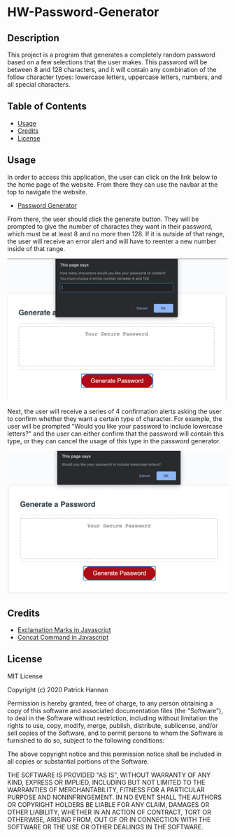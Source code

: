 # HW-Password-Generator

## Description 

This project is a program that generates a completely random password based on a few selections that the user makes. This password will be between 8 and 128 characters, and it will contain any combination of the follow character types: lowercase letters, uppercase letters, numbers, and all special characters.


## Table of Contents

* [Usage](#usage)
* [Credits](#credits)
* [License](#license)


## Usage 

In order to access this application, the user can click on the link below to the home page of the website. From there they can use the navbar at the top to navigate the website.

* [Password Generator](https://patrickhannan.github.io/HW-Password-Generator/)

From there, the user should click the generate button. They will be prompted to give the number of charactes they want in their password, which must be at least 8 and no more then 128. If it is outside of that range, the user will receive an error alert and will have to reenter a new number inside of that range. 

![Example Prompt](./Images/prompt.png)

Next, the user will receive a series of 4 confirmation alerts asking the user to confirm whether they want a certain type of character. For example, the user will be prompted "Would you like your password to include lowercase letters?" and the user can either confirm that the password will contain this type, or they can cancel the usage of this type in the password generator. 

![Example Confirmation Alert](./Images/confirm.png)


## Credits

* [Exclamation Marks in Javascript](https://medium.com/better-programming/javascript-bang-bang-i-shot-you-down-use-of-double-bangs-in-javascript-7c9d94446054#:~:text=In%20Javascript%2C%20the%20exclamation%20mark,true%3B%20%2F%2F%20Returns%20false.)
* [Concat Command in Javascript](https://developer.mozilla.org/en-US/docs/Web/JavaScript/Reference/Global_Objects/Array/concat)

## License

MIT License

Copyright (c) 2020 Patrick Hannan

Permission is hereby granted, free of charge, to any person obtaining a copy of this software and associated documentation files (the "Software"), to deal in the Software without restriction, including without limitation the rights to use, copy, modify, merge, publish, distribute, sublicense, and/or sell copies of the Software, and to permit persons to whom the Software is furnished to do so, subject to the following conditions:

The above copyright notice and this permission notice shall be included in all copies or substantial portions of the Software.

THE SOFTWARE IS PROVIDED "AS IS", WITHOUT WARRANTY OF ANY KIND, EXPRESS OR IMPLIED, INCLUDING BUT NOT LIMITED TO THE WARRANTIES OF MERCHANTABILITY, FITNESS FOR A PARTICULAR PURPOSE AND NONINFRINGEMENT. IN NO EVENT SHALL THE AUTHORS OR COPYRIGHT HOLDERS BE LIABLE FOR ANY CLAIM, DAMAGES OR OTHER LIABILITY, WHETHER IN AN ACTION OF CONTRACT, TORT OR OTHERWISE, ARISING FROM, OUT OF OR IN CONNECTION WITH THE SOFTWARE OR THE USE OR OTHER DEALINGS IN THE SOFTWARE.